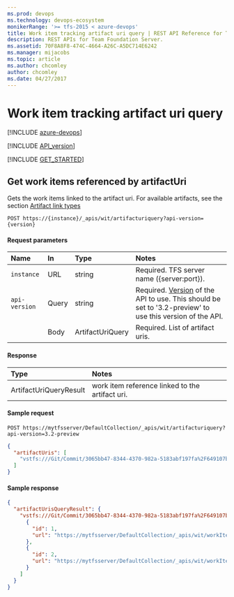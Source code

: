 ```yaml
---
ms.prod: devops
ms.technology: devops-ecosystem
monikerRange: '>= tfs-2015 < azure-devops'
title: Work item tracking artifact uri query | REST API Reference for Team Foundation Server
description: REST APIs for Team Foundation Server.
ms.assetid: 70F8A8F8-474C-4664-A26C-A5DC714E6242
ms.manager: mijacobs
ms.topic: article
ms.author: chcomley
author: chcomley
ms.date: 04/27/2017
---
```


# Work item tracking artifact uri query

[!INCLUDE [azure-devops](../_data/azure-devops-message.md)]

[!INCLUDE [API_version](../_data/version3-2-preview.md)]

[!INCLUDE [GET_STARTED](../_data/get-started.md)]

<a name="ArtifactUriQuery"></a>

## Get work items referenced by artifactUri
Gets the work items linked to the artifact uri. For available artifacts, see the section [Artifact link types](artifactlinktypes.md)


```no-highlight
POST https://{instance}/_apis/wit/artifacturiquery?api-version={version}
```


#### Request parameters
| Name | In  | Type | Notes
|:--------------|:-----------|:---------|:------------
| <code>instance</code> | URL | string | Required. TFS server name ({server:port}).
| <code>api-version</code> | Query | string | Required. [Version](../../concepts/rest-api-versioning.md) of the API to use.  This should be set to '3.2-preview' to use this version of the API.
| | Body | ArtifactUriQuery | Required.  List of artifact uris.

#### Response

| Type       | Notes
|:-----------|:---------
| ArtifactUriQueryResult | work item reference linked to the artifact uri.

#### Sample request

```
POST https://mytfsserver/DefaultCollection/_apis/wit/artifacturiquery?api-version=3.2-preview
```
```json
{
  "artifactUris": [
    "vstfs:///Git/Commit/3065bb47-8344-4370-982a-5183abf197fa%2F649107bd-ab35-4192-8584-601f64172f80%2F4800cfa0be564b1e606d6811e99e0380f765a9c4"
  ]
}
```

#### Sample response

```json
{
  "artifactUrisQueryResult": {
    "vstfs:///Git/Commit/3065bb47-8344-4370-982a-5183abf197fa%2F649107bd-ab35-4192-8584-601f64172f80%2F4800cfa0be564b1e606d6811e99e0380f765a9c4": [
      {
        "id": 1,
        "url": "https://mytfsserver/DefaultCollection/_apis/wit/workItems/1"
      },
      {
        "id": 2,
        "url": "https://mytfsserver/DefaultCollection/_apis/wit/workItems/2"
      }
    ]
  }
}
```
